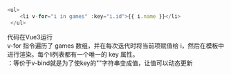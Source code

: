 ```javascript
<ul>
    <li v-for="i in games" :key="i.id">{{ i.name }}</li>
 </ul>
```
代码在Vue3运行  
v-for 指令遍历了 games 数组，并在每次迭代时将当前项赋值给 i，然后在模板中进行渲染。每个li列表都有一个唯一的 key 属性。  
：等价于v-bind就是为了使key的""字符串变成值，让值可以动态更新
